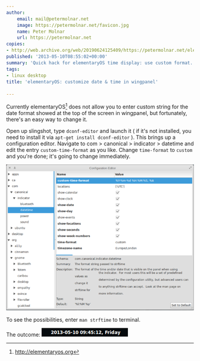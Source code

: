 ```yaml
---
author:
    email: mail@petermolnar.net
    image: https://petermolnar.net/favicon.jpg
    name: Peter Molnar
    url: https://petermolnar.net
copies:
- http://web.archive.org/web/20190624125409/https://petermolnar.net/elementaryos-customize-date-time-in-wingpanel/
published: '2013-05-10T08:55:02+00:00'
summary: 'Quick hack for elementaryOS time display: use custom format.'
tags:
- linux desktop
title: 'elementaryOS: customize date & time in wingpanel'

---
```


Currently elementaryOS[^1] does not allow you to enter custom string for
the date format showed at the top of the screen in wingpanel, but
fortunately, there's an easy way to change it.

Open up slingshot, type `dconf-editor` and launch it ( if it's not
installed, you need to install it via `apt-get install dconf-editor` ).
This brings up a configuration editor. Navigate to com \> canonical \>
indicator \> datetime and edit the entry `custom-time-format` as you
like. Change `time-format` to `custom` and you're done; it's going to
change immediately.

![elementary\_datetime\_dconf](elementary_datetime_dconf.png)

To see the possibilities, enter `man strftime` to terminal.

The outcome:
![elementary\_datetime\_result](elementary_datetime_result.png)

[^1]: <http://elementaryos.org>